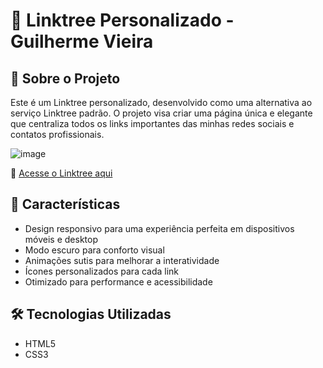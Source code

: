 # 🌟 Linktree Personalizado - Guilherme Vieira

## 📌 Sobre o Projeto

Este é um Linktree personalizado, desenvolvido como uma alternativa ao serviço Linktree padrão. O projeto visa criar uma página única e elegante que centraliza todos os links importantes das minhas redes sociais e contatos profissionais.

![image](https://github.com/user-attachments/assets/356cba06-2c88-4324-80b7-36a907e6f389)

🔗 [Acesse o Linktree aqui](https://guilhermevieira1998.github.io/Linktree-Guilherme/)

## 🚀 Características

- Design responsivo para uma experiência perfeita em dispositivos móveis e desktop
- Modo escuro para conforto visual
- Animações sutis para melhorar a interatividade
- Ícones personalizados para cada link
- Otimizado para performance e acessibilidade

## 🛠️ Tecnologias Utilizadas

- HTML5
- CSS3
